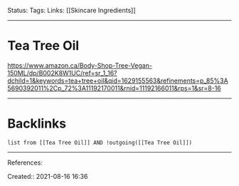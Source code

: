 Status: 
Tags: 
Links: [[Skincare Ingredients]]
___
# Tea Tree Oil
https://www.amazon.ca/Body-Shop-Tree-Vegan-150ML/dp/B002K8W1UC/ref=sr_1_16?dchild=1&keywords=tea+tree+oil&qid=1629155563&refinements=p_85%3A5690392011%2Cp_72%3A11192170011&rnid=11192166011&rps=1&sr=8-16
___
# Backlinks
```dataview
list from [[Tea Tree Oil]] AND !outgoing([[Tea Tree Oil]])
```
___
References:

Created:: 2021-08-16 16:36
